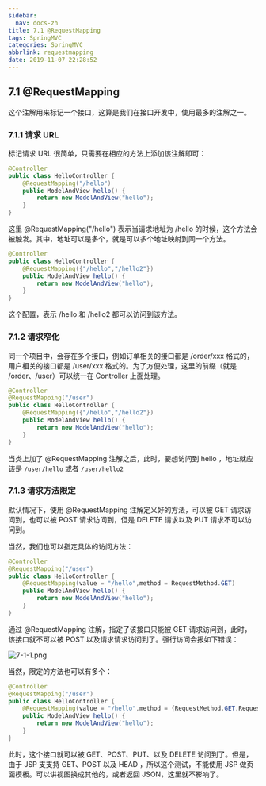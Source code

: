 ```yaml
---
sidebar:
  nav: docs-zh
title: 7.1 @RequestMapping
tags: SpringMVC
categories: SpringMVC
abbrlink: requestmapping
date: 2019-11-07 22:28:52
---
```


## 7.1 @RequestMapping


这个注解用来标记一个接口，这算是我们在接口开发中，使用最多的注解之一。

### 7.1.1 请求 URL

标记请求 URL 很简单，只需要在相应的方法上添加该注解即可：

```java
@Controller
public class HelloController {
    @RequestMapping("/hello")
    public ModelAndView hello() {
        return new ModelAndView("hello");
    }
}
```

这里 @RequestMapping("/hello") 表示当请求地址为 /hello 的时候，这个方法会被触发。其中，地址可以是多个，就是可以多个地址映射到同一个方法。

```java
@Controller
public class HelloController {
    @RequestMapping({"/hello","/hello2"})
    public ModelAndView hello() {
        return new ModelAndView("hello");
    }
}
```

这个配置，表示 /hello 和 /hello2 都可以访问到该方法。


### 7.1.2 请求窄化

同一个项目中，会存在多个接口，例如订单相关的接口都是 /order/xxx 格式的，用户相关的接口都是 /user/xxx 格式的。为了方便处理，这里的前缀（就是 /order、/user）可以统一在 Controller 上面处理。

```java
@Controller
@RequestMapping("/user")
public class HelloController {
    @RequestMapping({"/hello","/hello2"})
    public ModelAndView hello() {
        return new ModelAndView("hello");
    }
}
```

当类上加了 @RequestMapping 注解之后，此时，要想访问到 hello ，地址就应该是 `/user/hello` 或者 `/user/hello2`

### 7.1.3 请求方法限定

默认情况下，使用 @RequestMapping 注解定义好的方法，可以被 GET 请求访问到，也可以被 POST 请求访问到，但是 DELETE 请求以及 PUT 请求不可以访问到。

当然，我们也可以指定具体的访问方法：

```java
@Controller
@RequestMapping("/user")
public class HelloController {
    @RequestMapping(value = "/hello",method = RequestMethod.GET)
    public ModelAndView hello() {
        return new ModelAndView("hello");
    }
}
```

通过 @RequestMapping 注解，指定了该接口只能被 GET 请求访问到，此时，该接口就不可以被 POST 以及请求请求访问到了。强行访问会报如下错误：

![](http://springmvc.javaboy.org/assets/images/img/7-1-1.png "7-1-1.png")

当然，限定的方法也可以有多个：

```java
@Controller
@RequestMapping("/user")
public class HelloController {
    @RequestMapping(value = "/hello",method = {RequestMethod.GET,RequestMethod.POST,RequestMethod.PUT,RequestMethod.DELETE})
    public ModelAndView hello() {
        return new ModelAndView("hello");
    }
}
```

此时，这个接口就可以被 GET、POST、PUT、以及 DELETE 访问到了。但是，由于 JSP 支支持 GET、POST 以及 HEAD ，所以这个测试，不能使用 JSP 做页面模板。可以讲视图换成其他的，或者返回 JSON，这里就不影响了。